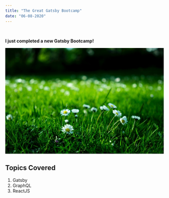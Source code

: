 ```yaml
---
title: "The Great Gatsby Bootcamp"
date: "06-08-2020"
---
```


<br />

**I just completed a new Gatsby Bootcamp!**

![Grass](./grass.jpg)

## Topics Covered

1. Gatsby
2. GraphQL
3. ReactJS
